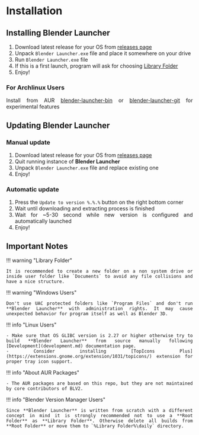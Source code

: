 <style>body {text-align: justify}</style>

# Installation

## Installing Blender Launcher

1. Download latest release for your OS from [releases page](https://github.com/Victor-IX/Blender-Launcher-V2/releases/latest)
1. Unpack `Blender Launcher.exe` file and place it somewhere on your drive
1. Run `Blender Launcher.exe` file
1. If this is a first launch, program will ask for choosing [Library Folder](library_folder.md)
1. Enjoy!

### For Archlinux Users

Install from AUR [blender-launcher-bin](https://aur.archlinux.org/packages/blender-launcher-bin) or [blender-launcher-git](https://aur.archlinux.org/packages/blender-launcher-git) for experimental features


## Updating Blender Launcher

### Manual update

1. Download latest release for your OS from [releases page](https://github.com/Victor-IX/Blender-Launcher-V2/releases/latest)
1. Quit running instance of **Blender Launcher**
1. Unpack `Blender Launcher.exe` file and replace existing one
1. Enjoy!

### Automatic update

1. Press the `Update to version %.%.%` button on the right bottom corner
1. Wait until downloading and extracting process is finished
1. Wait for ~5-30 second while new version is configured and automatically launched
1. Enjoy!

## Important Notes

!!! warning "Library Folder"

    It is recommended to create a new folder on a non system drive or inside user folder like `Documents` to avoid any file collisions and have a nice structure.

!!! warning "Windows Users"

    Don't use UAC protected folders like `Program Files` and don't run **Blender Launcher** with administration rights. It may cause unexpected behavior for program itself as well as Blender 3D.

!!! info "Linux Users"

    - Make sure that OS GLIBC version is 2.27 or higher otherwise try to build **Blender Launcher** from source manually following [Development](development.md) documentation page.
    - Consider installing [TopIcons Plus](https://extensions.gnome.org/extension/1031/topicons/) extension for proper tray icon support.

!!! info "About AUR Packages"

    - The AUR packages are based on this repo, but they are not maintained by core contributors of BLV2. 

!!! info "Blender Version Manager Users"

    Since **Blender Launcher** is written from scratch with a different concept in mind it is strongly recommended not to use a **Root Folder** as **Library Folder**. Otherwise delete all builds from **Root Folder** or move them to `%Library Folder%\daily` directory.
